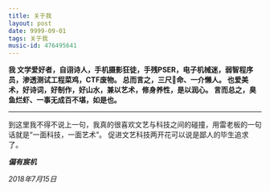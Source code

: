 ```yaml
---
title: 关于我
layout: post
date: 9999-09-01
tags: 关于我
music-id: 476495641
---
```

**我 文学爱好者，自诩诗人，手机摄影狂徒，手残PSER，电子机械迷，弱智程序员，渗透测试工程菜鸡，CTF废物。
总而言之，三尺🐶命、一介懒人。
也爱美术，好诗词，好制作，好山水，兼以艺术，修身养性，是以润心。
言而总之，臭鱼烂虾、一事无成百不堪，如是也。**

---
到这里我不得不说上一句，我真的很喜欢文艺与科技之间的碰撞，用雷老板的一句话就是“一面科技，一面艺术”。
促进文艺科技两开花可以说是鄙人的毕生追求了。

***偏有宸机*** 

*2018年7月15日*


